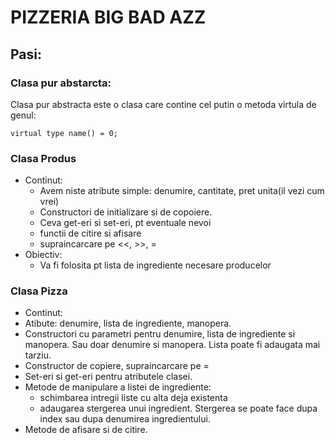 # PIZZERIA BIG BAD AZZ

## Pasi:

### Clasa pur abstarcta:
   Clasa pur abstracta este o clasa care contine cel putin o metoda virtula de genul:  
   ```
   virtual type name() = 0;
   ```
### Clasa Produs
* Continut:
  * Avem niste atribute simple: denumire, cantitate, pret unita(il vezi cum vrei)
  * Constructori de initializare si de copoiere.
  * Ceva get-eri si set-eri, pt eventuale nevoi
  * functii de citire si afisare
  * supraincarcare pe <<, >>, =
* Obiectiv:
  * Va fi folosita pt lista de ingrediente necesare producelor
### Clasa Pizza
* Continut:
 * Atibute: denumire, lista de ingrediente, manopera.
 * Constructori cu parametri pentru denumire, lista de ingrediente si manopera. Sau doar denumire si manopera. Lista poate fi adaugata mai tarziu.
 * Constructor de copiere, supraincarcare pe =
 * Set-eri si get-eri pentru atributele clasei.
 * Metode de manipulare a listei de ingrediente:
   * schimbarea intregii liste cu alta deja existenta
   * adaugarea stergerea unui ingredient. Stergerea se poate face dupa index sau dupa denumirea ingredientului.
 * Metode de afisare si de citire.
